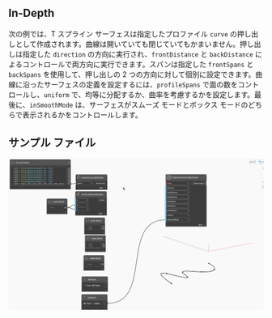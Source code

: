 ## In-Depth
次の例では、T スプライン サーフェスは指定したプロファイル `curve` の押し出しとして作成されます。曲線は開いていても閉じていてもかまいません。押し出しは指定した `direction` の方向に実行され、`frontDistance` と `backDistance` によるコントロールで両方向に実行できます。スパンは指定した `frontSpans` と `backSpans` を使用して、押し出しの 2 つの方向に対して個別に設定できます。曲線に沿ったサーフェスの定義を設定するには、`profileSpans` で面の数をコントロールし、`uniform` で、均等に分配するか、曲率を考慮するかを設定します。最後に、`inSmoothMode` は、サーフェスがスムーズ モードとボックス モードのどちらで表示されるかをコントロールします。

## サンプル ファイル
![Example](./Autodesk.DesignScript.Geometry.TSpline.TSplineSurface.ByExtrude_img.gif)
